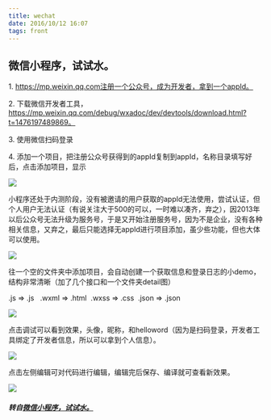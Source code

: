 ```yaml
---
title: wechat
date: 2016/10/12 16:07
tags: front
---
```


## 微信小程序，试试水。

1. https://mp.weixin.qq.com注册一个公众号，成为开发者，拿到一个appId。

2\. 下载微信开发者工具，https://mp.weixin.qq.com/debug/wxadoc/dev/devtools/download.html?t=1476197489869。

3\. 使用微信扫码登录

4\. 添加一个项目，把注册公众号获得到的appId复制到appId，名称目录填写好后，点击添加项目，显示

![](https://static.oschina.net/uploads/space/2016/1012/152416_w6pz_255575.png)

小程序还处于内测阶段，没有被邀请的用户获取的appId无法使用，尝试认证，但个人用户无法认证（有说关注大于500的可以，一时难以凑齐，弃之），因2013年以后公众号无法升级为服务号，于是又开始注册服务号，因为不是企业，没有各种相关信息，又弃之，最后只能选择无appId进行项目添加，虽少些功能，但也大体可以使用。

![](https://static.oschina.net/uploads/space/2016/1012/155359_Br3Z_255575.png)

往一个空的文件夹中添加项目，会自动创建一个获取信息和登录日志的小demo，结构非常清晰（加了几个接口和一个文件夹detail图）

.js => .js   .wxml => .html  .wxss => .css  .json => .json

![](https://static.oschina.net/uploads/space/2016/1012/155056_92hP_255575.png)

点击调试可以看到效果，头像，昵称，和helloword（因为是扫码登录，开发者工具绑定了开发者信息，所以可以拿到个人信息）。

![](https://static.oschina.net/uploads/space/2016/1012/155803_kszM_255575.png)

点击左侧编辑可对代码进行编辑，编辑完后保存、编译就可查看新效果。

![](https://static.oschina.net/uploads/space/2016/1012/160338_U0AQ_255575.png)

##### 转自[微信小程序，试试水。](https://my.oschina.net/luweiweiwei/blog/757534)